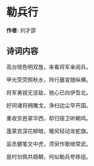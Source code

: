 # 勒兵行

**作者**: 刘才邵

## 诗词内容

高台晓色明双旌，来看将军亲阅兵。

甲光荧荧照秋水，阵行屡变随纵横。

将军勇锐无坚敌，驰心已向伊吾北。

好同诸将拥雕戈，浄扫边尘早开国。

重收京邑翠华西，却归宿卫听朝鸡。

蓬莱宫深花柳暗，暧风轻动龙蛇旗。

监丞健笔文中虎，须臾作歌继常武。

是时剑佩共趋朝，何似勒兵夸练组。

